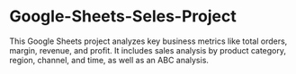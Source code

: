 # Google-Sheets-Seles-Project
This Google Sheets project analyzes key business metrics like total orders, margin, revenue, and profit. It includes sales analysis by product category, region, channel, and time, as well as an ABC analysis.
